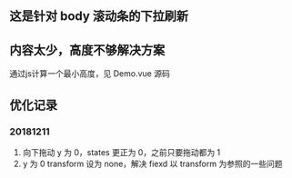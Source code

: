 
## 这是针对 body 滚动条的下拉刷新


## 内容太少，高度不够解决方案

通过js计算一个最小高度，见 Demo.vue 源码




## 优化记录

### 20181211

1. 向下拖动 y 为 0，states 更正为 0，之前只要拖动都为 1
2. y 为 0 transform 设为 none，解决 fiexd 以 transform 为参照的一些问题
